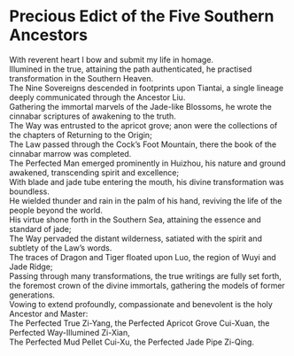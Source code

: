 # Precious Edict of the Five Southern Ancestors

With reverent heart I bow and submit my life in homage.  
Illumined in the true, attaining the path authenticated, he practised transformation in the Southern Heaven.  
The Nine Sovereigns descended in footprints upon Tiantai, a single lineage deeply communicated through the Ancestor Liu.  
Gathering the immortal marvels of the Jade-like Blossoms, he wrote the cinnabar scriptures of awakening to the truth.  
The Way was entrusted to the apricot grove; anon were the collections of the chapters of Returning to the Origin;  
The Law passed through the Cock’s Foot Mountain, there the book of the cinnabar marrow was completed.  
The Perfected Man emerged prominently in Huizhou, his nature and ground awakened, transcending spirit and excellence;  
With blade and jade tube entering the mouth, his divine transformation was boundless.  
He wielded thunder and rain in the palm of his hand, reviving the life of the people beyond the world.  
His virtue shone forth in the Southern Sea, attaining the essence and standard of jade;  
The Way pervaded the distant wilderness, satiated with the spirit and subtlety of the Law’s words.  
The traces of Dragon and Tiger floated upon Luo, the region of Wuyi and Jade Ridge;  
Passing through many transformations, the true writings are fully set forth, the foremost crown of the divine immortals, gathering the models of former generations.  
Vowing to extend profoundly, compassionate and benevolent is the holy Ancestor and Master:  
The Perfected True Zi-Yang, the Perfected Apricot Grove Cui-Xuan, the Perfected Way-Illumined Zi-Xian,  
The Perfected Mud Pellet Cui-Xu, the Perfected Jade Pipe Zi-Qing.
